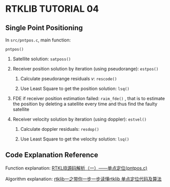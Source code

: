 # RTKLIB TUTORIAL 04

## Single Point Positioning

In `src/pntpos.c`, main function:

```
pntpos()
```

1. Satellite solution: `satposs()`

2. Receiver position solution by iteration (using pseudorange): `estpos()`
   
   1. Calculate pseudorange residuals $v$: `rescode()`
  
   2. Use Least Square to get the position solution: `lsq()`

3. FDE if receiver position estimation failed: `raim_fde()` , that is to estimate the position by deleting a satellite every time and thus find the faulty satellite 

4. Receiver velocity solution by iteration (using doppler): `estvel()`

   1. Calculate doppler residuals: `resdop()`

   2. Use Least Square to get the velocity solution: `lsq()`


## Code Explanation Reference

Function explanation: [RTKLIB源码解析（一）——单点定位(pntpos.c)](https://www.zybuluo.com/taqikema/note/1101465#pntpos)

Algorithm explanation: [rtklib一之带你一步一步读懂rtklib 单点定位代码及算法](https://cxybb.com/article/iceboy314159/105313878)
